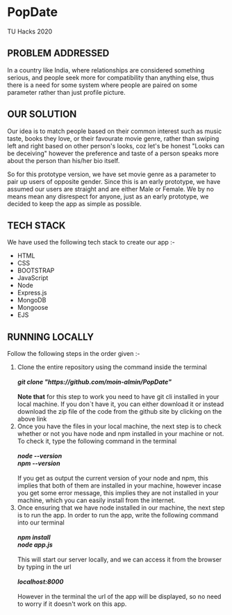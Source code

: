# PopDate
TU Hacks 2020

<h2 id='problem'>
PROBLEM ADDRESSED
</h2>
<p id='problem-para'>
In a country like India, where relationships are considered something serious, and people seek more for compatibility than anything else, thus there is a need for some system where people are paired on some parameter rather than just profile picture.
</p>

<h2 id='solution'>
OUR SOLUTION
</h2>
<p id='solution-para'>
Our idea is to match people based on their common interest such as music taste, books they love, or their favourate movie genre, rather than swiping left and right based on other person's looks, coz let's be honest "Looks can be deceiving" however the preference and taste of a person speaks more about the person than his/her bio itself.

So for this prototype version, we have set movie genre as a parameter to pair up users of opposite gender. Since this is an early prototype, we have assumed our users are straight and are either Male or Female. We by no means mean any disrespect for anyone, just as an early prototype, we decided to keep the app as simple as possible.
</p>

<h2 id='tech-stack'>
TECH STACK 
</h2>
We have used the following tech stack to create our app :- 
<ul>
<li>HTML</li>
<li>CSS</li>
<li>BOOTSTRAP</li>
<li>JavaScript</li>
<li>Node</li>
<li>Express.js</li>
<li>MongoDB</li>
<li>Mongoose</li>
<li>EJS</li>
</ul>

<h2 id='steps'>
RUNNING LOCALLY
</h2>
Follow the following steps in the order given :- 
<ol>
<li>Clone the entire repository using the command inside the terminal <br><br><i><b>git clone "https://github.com/moin-almin/PopDate"</b></i><br><br><b>Note that</b> for this step to work you need to have git cli installed in your local machine. If you don`t have it, you can either download it or instead download the zip file of the code from the github site by clicking on the above link</li>
<li>Once you have the files in your local machine, the next step is to check whether or not you have node and npm installed in your machine or not. To check it, type the following command in the terminal<br><br><i><b>node --version<br>npm --version</b></i><br><br>If you get as output the current version of your node and npm, this implies that both of them are installed in your machine, however incase you get some error message, this implies they are not installed in your machine, which you can easily install from the internet.</li>
<li>Once ensuring that we have node installed in our machine, the next step is to run the app. In order to run the app, write the following command into our terminal<br><br><i><b>npm install<br>node app.js</b></i><br><br>This will start our server locally, and we can access it from the browser by typing in the url <br><br><b><i>localhost:8000</i></b> <br><br>However in the terminal the url of the app will be displayed, so no need to worry if it doesn't work on this app.</li>
</ol>

